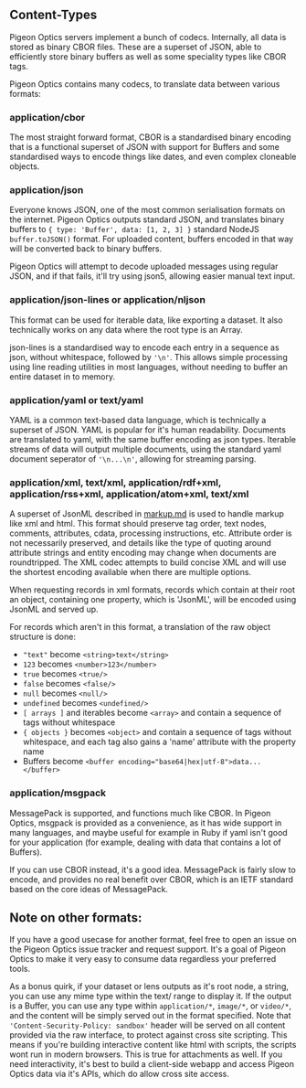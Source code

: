 ## Content-Types

Pigeon Optics servers implement a bunch of codecs. Internally, all data is stored as binary CBOR files. These are a superset of JSON, able to efficiently store binary buffers as well as some speciality types like CBOR tags.

Pigeon Optics contains many codecs, to translate data between various formats:

### application/cbor

The most straight forward format, CBOR is a standardised binary encoding that is a functional superset of JSON with support for Buffers and some standardised ways to encode things like dates, and even complex cloneable objects.

### application/json

Everyone knows JSON, one of the most common serialisation formats on the internet. Pigeon Optics outputs standard JSON, and translates binary buffers to `{ type: 'Buffer', data: [1, 2, 3] }` standard NodeJS `buffer.toJSON()` format. For uploaded content, buffers encoded in that way will be converted back to binary buffers.

Pigeon Optics will attempt to decode uploaded messages using regular JSON, and if that fails, it'll try using json5, allowing easier manual text input.

### application/json-lines or application/nljson

This format can be used for iterable data, like exporting a dataset. It also technically works on any data where the root type is an Array.

json-lines is a standardised way to encode each entry in a sequence as json, without whitespace, followed by `'\n'`. This allows simple processing using line reading utilities in most languages, without needing to buffer an entire dataset in to memory.

### application/yaml or text/yaml

YAML is a common text-based data language, which is technically a superset of JSON. YAML is popular for it's human readability. Documents are translated to yaml, with the same buffer encoding as json types. Iterable streams of data will output multiple documents, using the standard yaml document seperator of `'\n...\n'`, allowing for streaming parsing.

### application/xml, text/xml, application/rdf+xml, application/rss+xml, application/atom+xml, text/xml

A superset of JsonML described in [markup.md](markup.md) is used to handle markup like xml and html. This format should preserve tag order, text nodes, comments, attributes, cdata, processing instructions, etc. Attribute order is not necessarily preserved, and details like the type of quoting around attribute strings and entity encoding may change when documents are roundtripped. The XML codec attempts to build concise XML and will use the shortest encoding available when there are multiple options.

When requesting records in xml formats, records which contain at their root an object, containing one property, which is 'JsonML', will be encoded using JsonML and served up.

For records which aren't in this format, a translation of the raw object structure is done:

 - `"text"` become `<string>text</string>`
 - `123` becomes `<number>123</number>`
 - `true` becomes `<true/>`
 - `false` becomes `<false/>`
 - `null` becomes `<null/>`
 - `undefined` becomes `<undefined/>`
 - `[ arrays ]` and iterables become `<array>` and contain a sequence of tags without whitespace
 - `{ objects }` becomes `<object>` and contain a sequence of tags without whitespace, and each tag also gains a 'name' attribute with the property name
 - Buffers become `<buffer encoding="base64|hex|utf-8">data...</buffer>`

### application/msgpack

MessagePack is supported, and functions much like CBOR. In Pigeon Optics, msgpack is provided as a convenience, as it has wide support in many languages, and maybe useful for example in Ruby if yaml isn't good for your application (for example, dealing with data that contains a lot of Buffers).

If you can use CBOR instead, it's a good idea. MessagePack is fairly slow to encode, and provides no real benefit over CBOR, which is an IETF standard based on the core ideas of MessagePack.

## Note on other formats:

If you have a good usecase for another format, feel free to open an issue on the Pigeon Optics issue tracker and request support. It's a goal of Pigeon Optics to make it very easy to consume data regardless your preferred tools.

As a bonus quirk, if your dataset or lens outputs as it's root node, a string, you can use any mime type within the text/ range to display it. If the output is a Buffer, you can use any type within `application/*`, `image/*`, or `video/*`, and the content will be simply served out in the format specified. Note that `'Content-Security-Policy: sandbox'` header will be served on all content provided via the raw interface, to protect against cross site scripting. This means if you're building interactive content like html with scripts, the scripts wont run in modern browsers. This is true for attachments as well. If you need interactivity, it's best to build a client-side webapp and access Pigeon Optics data via it's APIs, which do allow cross site access.